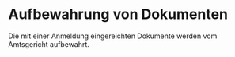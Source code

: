 # Aufbewahrung von Dokumenten

Die mit einer Anmeldung eingereichten Dokumente werden vom Amtsgericht aufbewahrt.